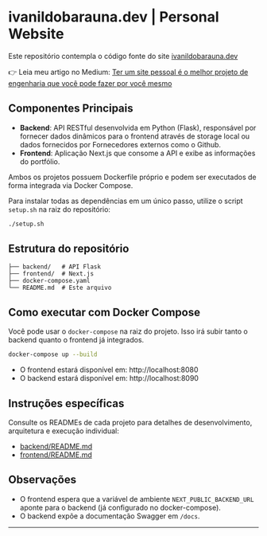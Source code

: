 # ivanildobarauna.dev | Personal Website

Este repositório contempla o código fonte do site [ivanildobarauna.dev](https://ivanildobarauna.dev)

👉 Leia meu artigo no Medium: [Ter um site pessoal é o melhor projeto de engenharia que você pode fazer por você mesmo]([https://dev.to/ivanildobarauna/ter-um-site-pessoal-e-o-melhor-projeto-de-engenharia-que-voce-pode-fazer-por-voce-mesmo-548d](https://medium.com/@IvanildoBarauna/ter-um-site-pessoal-%C3%A9-o-melhor-projeto-de-engenharia-que-voc%C3%AA-pode-fazer-por-voc%C3%AA-mesmo-ac21ddce01d7))


 ## Componentes Principais

- **Backend**: API RESTful desenvolvida em Python (Flask), responsável por fornecer dados dinâmicos para o frontend através de storage local ou dados fornecidos por Fornecedores externos como o Github.
- **Frontend**: Aplicação Next.js que consome a API e exibe as informações do portfólio.

Ambos os projetos possuem Dockerfile próprio e podem ser executados de forma integrada via Docker Compose.

Para instalar todas as dependências em um único passo, utilize o script `setup.sh` na raiz do repositório:

```bash
./setup.sh
```

## Estrutura do repositório

```
├── backend/   # API Flask
├── frontend/  # Next.js
├── docker-compose.yaml
└── README.md  # Este arquivo
```

## Como executar com Docker Compose

Você pode usar o `docker-compose` na raiz do projeto. Isso irá subir tanto o backend quanto o frontend já integrados.

```bash
docker-compose up --build
```

- O frontend estará disponível em: http://localhost:8080
- O backend estará disponível em: http://localhost:8090

## Instruções específicas

Consulte os READMEs de cada projeto para detalhes de desenvolvimento, arquitetura e execução individual:

- [backend/README.md](./backend/README.md)
- [frontend/README.md](./frontend/README.md)

## Observações

- O frontend espera que a variável de ambiente `NEXT_PUBLIC_BACKEND_URL` aponte para o backend (já configurado no docker-compose).
- O backend expõe a documentação Swagger em `/docs`.

---
